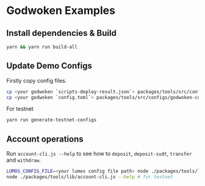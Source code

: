 # Godwoken Examples

## Install dependencies & Build

```bash
yarn && yarn run build-all
```

## Update Demo Configs

Firstly copy config files.

```bash
cp <your godwoken `scripts-deploy-result.json`> packages/tools/src/configs/scripts-deploy-result.json
cp <your godwoken `config.toml`> packages/tools/src/configs/godwoken-config.json (convert config.toml to json format)
```

For testnet

```bash
yarn run generate-testnet-configs
```

## Account operations

Run `account-cli.js --help` to see how to `deposit`, `deposit-sudt`, `transfer` and `withdraw`.

```bash
LUMOS_CONFIG_FILE=<your lumos config file path> node ./packages/tools/lib/account-cli.js --help # for devnet
node ./packages/tools/lib/account-cli.js --help # for testnet
```
